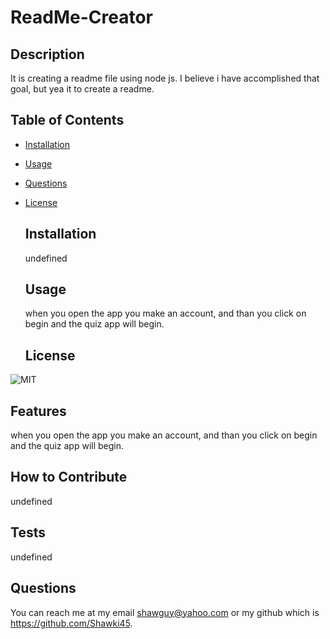 # ReadMe-Creator

  ## Description
  It is creating a readme file using node js. I believe i have accomplished that goal, but yea it to create a readme.
 
  ## Table of Contents 
- [Installation](#installation)
- [Usage](#usage)
- [Questions](#questions)
- [License](#license)
  
  
  ## Installation
  
  undefined
  
  ## Usage
  
  when you open the app you make an account, and than you click on begin and the quiz app will begin.
  

  
  ## License
 ![MIT](https://img.shields.io/badge/License-MIT-blue.svg)
  
  
  
  
  ## Features
  when you open the app you make an account, and than you click on begin and the quiz app will begin.
  
  ## How to Contribute
  undefined

  ## Tests
   undefined
  ## Questions
  You can reach me at my email shawguy@yahoo.com or my github which is https://github.com/Shawki45.
